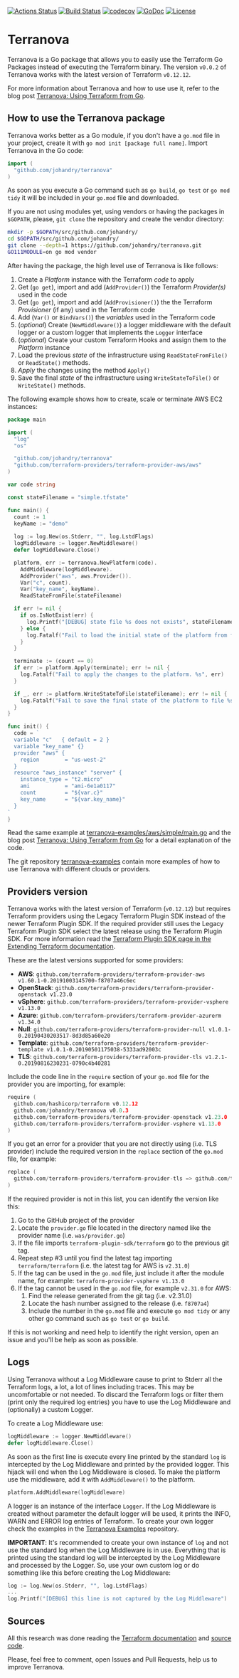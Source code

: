 [![Actions Status](https://github.com/johandry/terranova/workflows/Unit%20Test/badge.svg)](https://github.com/johandry/terranova/actions) [![Build Status](https://travis-ci.org/johandry/terranova.svg?branch=master)](https://travis-ci.org/johandry/terranova) [![codecov](https://codecov.io/gh/johandry/terranova/branch/master/graph/badge.svg)](https://codecov.io/gh/johandry/terranova) [![GoDoc](https://godoc.org/github.com/johandry/terranova?status.svg)](https://godoc.org/github.com/johandry/terranova) [![License](https://img.shields.io/badge/License-Apache%202.0-blue.svg)](https://opensource.org/licenses/Apache-2.0)

# Terranova

Terranova is a Go package that allows you to easily use the Terraform Go Packages instead of executing the Terraform binary. The version `v0.0.2` of Terranova works with the latest version of Terraform `v0.12.12`.

For more information about Terranova and how to use use it, refer to the blog post [Terranova: Using Terraform from Go](http://blog.johandry.com/post/terranova-terraform-from-go/).

## How to use the Terranova package

Terranova works better as a Go module, if you don't have a `go.mod` file in your project, create it with `go mod init [package full name]`. Import Terranova in the Go code:

```go
import (
  "github.com/johandry/terranova"
)
```

As soon as you execute a Go command such as `go build`, `go test` or `go mod tidy` it will be included in your `go.mod` file and downloaded.

If you are not using modules yet, using vendors or having the packages in `$GOPATH`, please, `git clone` the repository and create the vendor directory:

```bash
mkdir -p $GOPATH/src/github.com/johandry/
cd $GOPATH/src/github.com/johandry/
git clone --depth=1 https://github.com/johandry/terranova.git
GO111MODULE=on go mod vendor
```

After having the package, the high level use of Terranova is like follows:

1. Create a *Platform* instance with the Terraform *code* to apply
2. Get (`go get`), import and add (`AddProvider()`) the Terraform *Provider(s)* used in the code
3. Get (`go get`), import and add (`AddProvisioner()`) the  the Terraform *Provisioner* (if any) used in the Terraform code
4. Add (`Var()` or `BindVars()`) the *variables* used in the Terraform code
5. (*optional*) Create (`NewMiddleware()`) a logger middleware with the default logger or a custom logger that implements the `Logger` interface
6. (*optional*) Create your custom Terraform Hooks and assign them to the *Platform* instance
7. Load the previous *state* of the infrastructure using `ReadStateFromFile()` or `ReadState()` methods.
8. *Apply* the changes using the method `Apply()`
9. Save the final *state* of the infrastructure using `WriteStateToFile()` or `WriteState()` methods.

The following example shows how to create, scale or terminate AWS EC2 instances:

```go
package main

import (
  "log"
  "os"

  "github.com/johandry/terranova"
  "github.com/terraform-providers/terraform-provider-aws/aws"
)

var code string

const stateFilename = "simple.tfstate"

func main() {
  count := 1
  keyName := "demo"
  
  log := log.New(os.Stderr, "", log.LstdFlags)
  logMiddleware := logger.NewMiddleware()
  defer logMiddleware.Close()

  platform, err := terranova.NewPlatform(code).
    AddMiddleware(logMiddleware).
    AddProvider("aws", aws.Provider()).
    Var("c", count).
    Var("key_name", keyName).
    ReadStateFromFile(stateFilename)

  if err != nil {
    if os.IsNotExist(err) {
      log.Printf("[DEBUG] state file %s does not exists", stateFilename)
    } else {
      log.Fatalf("Fail to load the initial state of the platform from file %s. %s", stateFilename, err)
    }
  }

  terminate := (count == 0)
  if err := platform.Apply(terminate); err != nil {
    log.Fatalf("Fail to apply the changes to the platform. %s", err)
  }

  if _, err := platform.WriteStateToFile(stateFilename); err != nil {
    log.Fatalf("Fail to save the final state of the platform to file %s. %s", stateFilename, err)
  }
}

func init() {
  code = `
  variable "c"   { default = 2 }
  variable "key_name" {}
  provider "aws" {
    region        = "us-west-2"
  }
  resource "aws_instance" "server" {
    instance_type = "t2.micro"
    ami           = "ami-6e1a0117"
    count         = "${var.c}"
    key_name      = "${var.key_name}"
  }
`
}
```

Read the same example at [terranova-examples/aws/simple/main.go](https://github.com/johandry/terranova-examples/blob/master/aws/simple/main.go) and the blog post [Terranova: Using Terraform from Go](http://blog.johandry.com/post/terranova-terraform-from-go/) for a detail explanation of the code.

The git repository [terranova-examples](https://github.com/johandry/terranova-examples) contain more examples of how to use Terranova with different clouds or providers.

## Providers version

Terranova works with the latest version of Terraform (`v0.12.12`) but requires Terraform providers using the Legacy Terraform Plugin SDK instead of the newer Terraform Plugin SDK. If the required provider still uses the Legacy Terraform Plugin SDK select the latest release using the Terraform Plugin SDK. For more information read the [Terraform Plugin SDK page in the Extending Terraform documentation](https://www.terraform.io/docs/extend/plugin-sdk.html).

These are the latest versions supported for some providers:

- **AWS**:   `github.com/terraform-providers/terraform-provider-aws v1.60.1-0.20191003145700-f8707a46c6ec`
- **OpenStack**: `github.com/terraform-providers/terraform-provider-openstack v1.23.0`
- **vSphere**: `github.com/terraform-providers/terraform-provider-vsphere v1.13.0`
- **Azure**: `github.com/terraform-providers/terraform-provider-azurerm v1.34.0`
- **Null**: `github.com/terraform-providers/terraform-provider-null v1.0.1-0.20190430203517-8d3d85a60e20`
- **Template**: `github.com/terraform-providers/terraform-provider-template v1.0.1-0.20190501175038-5333ad92003c`
- **TLS**: `github.com/terraform-providers/terraform-provider-tls v1.2.1-0.20190816230231-0790c4b40281`

 Include the code line in the `require` section of your `go.mod` file for the provider you are importing, for example:

```go
require (
  github.com/hashicorp/terraform v0.12.12
  github.com/johandry/terranova v0.0.3
  github.com/terraform-providers/terraform-provider-openstack v1.23.0
  github.com/terraform-providers/terraform-provider-vsphere v1.13.0
)
```

If you get an error for a provider that you are not directly using (i.e. TLS provider) include the required version in the `replace` section of the `go.mod` file, for example:

```go
replace (
  github.com/terraform-providers/terraform-provider-tls => github.com/terraform-providers/terraform-provider-tls v1.2.1-0.20190816230231-0790c4b40281
)
```

If the required provider is not in this list, you can identify the version like this:

1. Go to the GitHub project of the provider
2. Locate the `provider.go` file located in the directory named like the provider name (i.e. `was/provider.go`)
3. If the file imports `terraform-plugin-sdk/terraform` go to the previous git tag.
4. Repeat step #3 until you find the latest tag importing `terraform/terraform` (i.e. the latest tag for AWS is `v2.31.0`)
5. If the tag can be used in the `go.mod` file, just include it after the module name, for example: `terraform-provider-vsphere v1.13.0`
6. If the tag cannot be used in the `go.mod` file, for example `v2.31.0` for AWS:
   1. Find the release generated from the git tag (i.e. v2.31.0)
   2. Locate the hash number assigned to the release (i.e. `f8707a4`)
   3. Include the number in the `go.mod` file and execute `go mod tidy` or any other go command such as `go test` or `go build`.

If this is not working and need help to identify the right version, open an issue and you'll be help as soon as possible.

## Logs

Using Terranova without a Log Middleware cause to print to Stderr all the Terraform logs, a lot, a lot of lines including traces. This may be uncomfortable or not needed. To discard the Terraform logs or filter them (print only the required log entries) you have to use the Log Middleware and (optionally) a custom Logger.

To create a Log Middleware use:

```go
logMiddleware := logger.NewMiddleware()
defer logMiddleware.Close()
```

As soon as the first line is execute every line printed by the standard `log` is intercepted by the Log Middleware and printed by the provided logger. This hijack will end when the Log Middleware is closed. To make the platform use the middleware, add it with `AddMiddleware()` to the platform.

```go
platform.AddMiddleware(logMiddleware)
```

A logger is an instance of the interface `Logger`. If the Log Middleware is created without parameter the default logger will be used, it prints the INFO, WARN and ERROR log entries of Terraform. To create your own logger check the examples in the [Terranova Examples](https://github.com/johandry/terranova-examples/tree/master/custom-logs) repository.

**IMPORTANT**: It's recommended to create your own instance of  `log` and not use the standard log when the Log Middleware is in use. Everything that is printed using the standard log will be intercepted by the Log Middleware and processed by the Logger. So, use your own custom log or do something like this before creating the Log Middleware:

```go
log := log.New(os.Stderr, "", log.LstdFlags)
...
log.Printf("[DEBUG] this line is not captured by the Log Middleware")
```

## Sources

All this research was done reading the [Terraform documentation](https://godoc.org/github.com/hashicorp/terraform) and [source code](https://github.com/hashicorp/terraform).

Please, feel free to comment, open Issues and Pull Requests, help us to improve Terranova.
